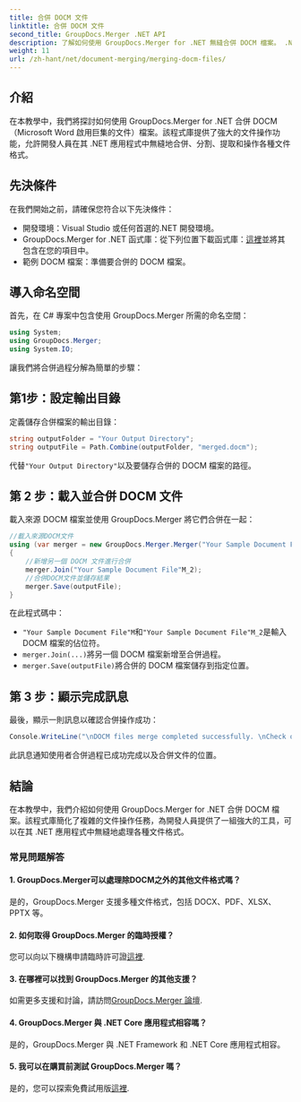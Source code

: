 ```yaml
---
title: 合併 DOCM 文件
linktitle: 合併 DOCM 文件
second_title: GroupDocs.Merger .NET API
description: 了解如何使用 GroupDocs.Merger for .NET 無縫合併 DOCM 檔案。 .NET 應用程式的簡單且有效率的文件操作。
weight: 11
url: /zh-hant/net/document-merging/merging-docm-files/
---
```

## 介紹
在本教學中，我們將探討如何使用 GroupDocs.Merger for .NET 合併 DOCM（Microsoft Word 啟用巨集的文件）檔案。該程式庫提供了強大的文件操作功能，允許開發人員在其 .NET 應用程式中無縫地合併、分割、提取和操作各種文件格式。
## 先決條件
在我們開始之前，請確保您符合以下先決條件：
- 開發環境：Visual Studio 或任何首選的.NET 開發環境。
-  GroupDocs.Merger for .NET 函式庫：從下列位置下載函式庫：[這裡](https://releases.groupdocs.com/merger/net/)並將其包含在您的項目中。
- 範例 DOCM 檔案：準備要合併的 DOCM 檔案。
  

## 導入命名空間
首先，在 C# 專案中包含使用 GroupDocs.Merger 所需的命名空間：
```csharp
using System; 
using GroupDocs.Merger;
using System.IO;
```

讓我們將合併過程分解為簡單的步驟：
## 第1步：設定輸出目錄
定義儲存合併檔案的輸出目錄：
```csharp
string outputFolder = "Your Output Directory";
string outputFile = Path.Combine(outputFolder, "merged.docm");
```
代替`"Your Output Directory"`以及要儲存合併的 DOCM 檔案的路徑。
## 第 2 步：載入並合併 DOCM 文件
載入來源 DOCM 檔案並使用 GroupDocs.Merger 將它們合併在一起：
```csharp
//載入來源DOCM文件
using (var merger = new GroupDocs.Merger.Merger("Your Sample Document File"M))
{
    //新增另一個 DOCM 文件進行合併
    merger.Join("Your Sample Document File"M_2);
    //合併DOCM文件並儲存結果
    merger.Save(outputFile);
}
```
在此程式碼中：
- `"Your Sample Document File"M`和`"Your Sample Document File"M_2`是輸入 DOCM 檔案的佔位符。
- `merger.Join(...)`將另一個 DOCM 檔案新增至合併過程。
- `merger.Save(outputFile)`將合併的 DOCM 檔案儲存到指定位置。
## 第 3 步：顯示完成訊息
最後，顯示一則訊息以確認合併操作成功：
```csharp
Console.WriteLine("\nDOCM files merge completed successfully. \nCheck output in {0}", outputFolder);
```
此訊息通知使用者合併過程已成功完成以及合併文件的位置。

## 結論
在本教學中，我們介紹如何使用 GroupDocs.Merger for .NET 合併 DOCM 檔案。該程式庫簡化了複雜的文件操作任務，為開發人員提供了一組強大的工具，可以在其 .NET 應用程式中無縫地處理各種文件格式。

### 常見問題解答
#### 1. GroupDocs.Merger可以處理除DOCM之外的其他文件格式嗎？
是的，GroupDocs.Merger 支援多種文件格式，包括 DOCX、PDF、XLSX、PPTX 等。
#### 2. 如何取得 GroupDocs.Merger 的臨時授權？
您可以向以下機構申請臨時許可證[這裡](https://purchase.groupdocs.com/temporary-license/).
#### 3. 在哪裡可以找到 GroupDocs.Merger 的其他支援？
如需更多支援和討論，請訪問[GroupDocs.Merger 論壇](https://forum.groupdocs.com/c/merger/32).
#### 4. GroupDocs.Merger 與 .NET Core 應用程式相容嗎？
是的，GroupDocs.Merger 與 .NET Framework 和 .NET Core 應用程式相容。
#### 5. 我可以在購買前測試 GroupDocs.Merger 嗎？
是的，您可以探索免費試用版[這裡](https://releases.groupdocs.com/).